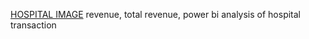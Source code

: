 [HOSPITAL IMAGE](https://github.com/user-attachments/assets/62c63755-1c11-4c2e-99a8-3de3a31b6fe1)
revenue, total revenue, power bi analysis of hospital transaction 
